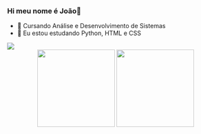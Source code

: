 ### Hi meu nome é João👋
- 🔭 Cursando Análise e Desenvolvimento de Sistemas
- 🌱 Eu estou estudando Python, HTML e CSS

<picture>
  <source
  <source
    srcset="https://github-readme-stats.vercel.app/api?username=joao-ghizzi&show_icons=true&theme=transparent"
    media="(prefers-color-scheme: dark)"
  />
  <img src="https://github-readme-stats.vercel.app/api?username=joao-ghizzi&show_icons=true" />
</picture>

<div align="center">
  <img height="180em" src="https://github-readme-stats.vercel.app/api?username=joao-ghizzi&show_icons=true&theme=transparent">
  <img height="180em" src="https://github-readme-stats.vercel.app/api/top-langs/?username=joao-ghizzi&layout=compact&langs_count=7&theme=transparent"/>
</div>
